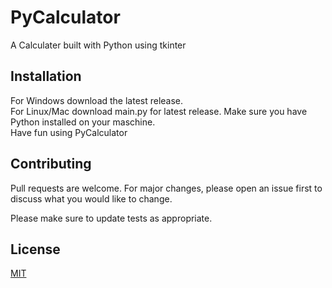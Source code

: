 # PyCalculator 
A Calculater built with Python using tkinter 

## Installation 
For Windows download the latest release. \
For Linux/Mac download main.py for latest release. Make sure you have Python installed on your maschine. \
Have fun using PyCalculator

## Contributing

Pull requests are welcome. For major changes, please open an issue first
to discuss what you would like to change.

Please make sure to update tests as appropriate.

## License

[MIT](https://choosealicense.com/licenses/mit/)
